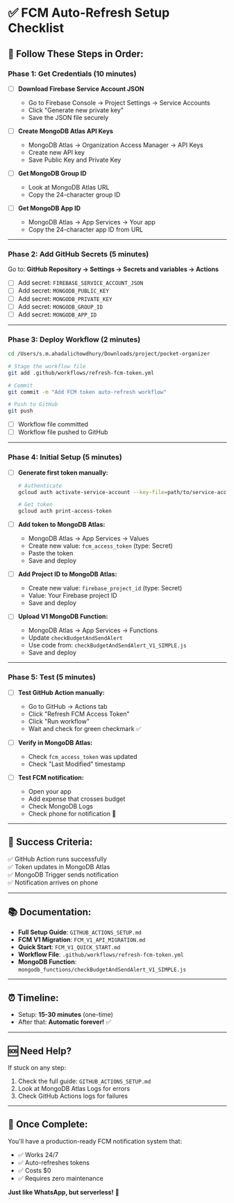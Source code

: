 # ✅ FCM Auto-Refresh Setup Checklist

## 📝 Follow These Steps in Order:

### **Phase 1: Get Credentials** (10 minutes)

- [ ] **Download Firebase Service Account JSON**

  - Go to Firebase Console → Project Settings → Service Accounts
  - Click "Generate new private key"
  - Save the JSON file securely

- [ ] **Create MongoDB Atlas API Keys**

  - MongoDB Atlas → Organization Access Manager → API Keys
  - Create new API key
  - Save Public Key and Private Key

- [ ] **Get MongoDB Group ID**

  - Look at MongoDB Atlas URL
  - Copy the 24-character group ID

- [ ] **Get MongoDB App ID**
  - MongoDB Atlas → App Services → Your app
  - Copy the 24-character app ID from URL

---

### **Phase 2: Add GitHub Secrets** (5 minutes)

Go to: **GitHub Repository → Settings → Secrets and variables → Actions**

- [ ] Add secret: `FIREBASE_SERVICE_ACCOUNT_JSON`
- [ ] Add secret: `MONGODB_PUBLIC_KEY`
- [ ] Add secret: `MONGODB_PRIVATE_KEY`
- [ ] Add secret: `MONGODB_GROUP_ID`
- [ ] Add secret: `MONGODB_APP_ID`

---

### **Phase 3: Deploy Workflow** (2 minutes)

```bash
cd /Users/s.m.ahadalichowdhury/Downloads/project/pocket-organizer

# Stage the workflow file
git add .github/workflows/refresh-fcm-token.yml

# Commit
git commit -m "Add FCM token auto-refresh workflow"

# Push to GitHub
git push
```

- [ ] Workflow file committed
- [ ] Workflow file pushed to GitHub

---

### **Phase 4: Initial Setup** (5 minutes)

- [ ] **Generate first token manually:**

  ```bash
  # Authenticate
  gcloud auth activate-service-account --key-file=path/to/service-account.json

  # Get token
  gcloud auth print-access-token
  ```

- [ ] **Add token to MongoDB Atlas:**

  - MongoDB Atlas → App Services → Values
  - Create new value: `fcm_access_token` (type: Secret)
  - Paste the token
  - Save and deploy

- [ ] **Add Project ID to MongoDB Atlas:**

  - Create new value: `firebase_project_id` (type: Secret)
  - Value: Your Firebase project ID
  - Save and deploy

- [ ] **Upload V1 MongoDB Function:**
  - MongoDB Atlas → App Services → Functions
  - Update `checkBudgetAndSendAlert`
  - Use code from: `checkBudgetAndSendAlert_V1_SIMPLE.js`
  - Save and deploy

---

### **Phase 5: Test** (5 minutes)

- [ ] **Test GitHub Action manually:**

  - Go to GitHub → Actions tab
  - Click "Refresh FCM Access Token"
  - Click "Run workflow"
  - Wait and check for green checkmark ✅

- [ ] **Verify in MongoDB Atlas:**

  - Check `fcm_access_token` was updated
  - Check "Last Modified" timestamp

- [ ] **Test FCM notification:**
  - Open your app
  - Add expense that crosses budget
  - Check MongoDB Logs
  - Check phone for notification 📱

---

## 🎯 Success Criteria:

✅ GitHub Action runs successfully  
✅ Token updates in MongoDB Atlas  
✅ MongoDB Trigger sends notification  
✅ Notification arrives on phone

---

## 📚 Documentation:

- **Full Setup Guide**: `GITHUB_ACTIONS_SETUP.md`
- **FCM V1 Migration**: `FCM_V1_API_MIGRATION.md`
- **Quick Start**: `FCM_V1_QUICK_START.md`
- **Workflow File**: `.github/workflows/refresh-fcm-token.yml`
- **MongoDB Function**: `mongodb_functions/checkBudgetAndSendAlert_V1_SIMPLE.js`

---

## ⏰ Timeline:

- Setup: **15-30 minutes** (one-time)
- After that: **Automatic forever!** ✅

---

## 🆘 Need Help?

If stuck on any step:

1. Check the full guide: `GITHUB_ACTIONS_SETUP.md`
2. Look at MongoDB Atlas Logs for errors
3. Check GitHub Actions logs for failures

---

## 🎉 Once Complete:

You'll have a production-ready FCM notification system that:

- ✅ Works 24/7
- ✅ Auto-refreshes tokens
- ✅ Costs $0
- ✅ Requires zero maintenance

**Just like WhatsApp, but serverless!** 🚀
